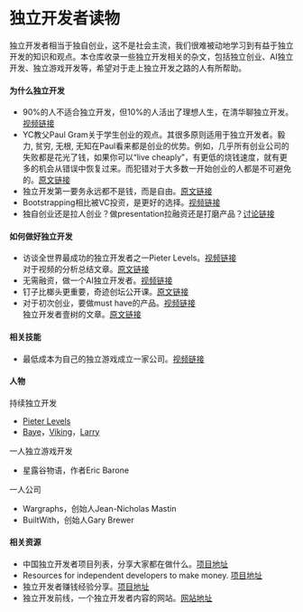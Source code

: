 # 独立开发者读物

独立开发者相当于独自创业，这不是社会主流，我们很难被动地学习到有益于独立开发的知识和观点。本仓库收录一些独立开发相关的杂文，包括独立创业、AI独立开发、独立游戏开发等，希望对于走上独立开发之路的人有所帮助。


#### 为什么独立开发

* 90%的人不适合独立开发，但10%的人活出了理想人生，在清华聊独立开发。 [视频链接](https://www.bilibili.com/video/BV1TS421R7w9)
* YC教父Paul Gram关于学生创业的观点。其很多原则适用于独立开发者。毅力, 贫穷, 无根, 无知在Paul看来都是创业的优势。例如，几乎所有创业公司的失败都是花光了钱，如果你可以“live cheaply”，有更低的烧钱速度，就有更多的机会从错误中恢复过来。而犯错对于大多数一开始创业的人都是不可避免的。[原文链接](https://www.paulgraham.com/mit.html)
* 独立开发第一要务永远都不是钱，而是自由。[原文链接](https://x.com/vikingmute/status/1687288711690797056)
* Bootstrapping相比被VC投资，是更好的选择。[视频链接](https://www.youtube.com/watch?v=0CDXJ6bMkMY)
* 独自创业还是拉人创业？做presentation拉融资还是打磨产品？[讨论链接](https://www.1point3acres.com/bbs/thread-1086283-1-1.html)

#### 如何做好独立开发

* 访谈全世界最成功的独立开发者之一Pieter Levels。[视频链接](https://www.youtube.com/watch?v=oFtjKbXKqbg)<br/>
  对于视频的分析总结文章。[原文链接](https://mp.weixin.qq.com/s/PSwC9ad3I73Fj59LpCW6YQ)
* 无需融资，做一个AI独立开发者。[视频链接](https://www.bilibili.com/video/BV1gp421f7Qp)
* 钉子比榔头更重要，奇迹创坛公开课。[原文链接](https://mp.weixin.qq.com/s/XWZuFRWNcrV81sBcczuVMg)
* 对于初次创业，要做must have的产品。[视频链接](https://www.bilibili.com/video/BV17Z421E7tT)<br/>
  独立开发者壹树的文章。[原文链接](https://mp.weixin.qq.com/s/IR_ESpnenrKRaK5dpdN5qA)

#### 相关技能

* 最低成本为自己的独立游戏成立一家公司。[视频链接](https://www.bilibili.com/video/BV1ev4y1u7vd)

#### 人物

持续独立开发
* [Pieter Levels](https://x.com/levelsio)
* [Baye](https://x.com/waylybaye)，[Viking](https://x.com/vikingmute)，[Larry](https://x.com/Larry_LiDev)

一人独立游戏开发
* 星露谷物语，作者Eric Barone

一人公司
* Wargraphs，创始人Jean-Nicholas Mastin
* BuiltWith，创始人Gary Brewer

#### 相关资源

* 中国独立开发者项目列表，分享大家都在做什么。[项目地址](https://github.com/1c7/chinese-independent-developer)
* Resources for independent developers to make money. [项目地址](https://github.com/mezod/awesome-indie)
* 独立开发者赚钱经验分享。[项目地址](https://github.com/loonggg/DevMoneySharing)
* 独立开发前线，一个独立开发者内容的网站。[网站地址](https://www.91wink.com/)
